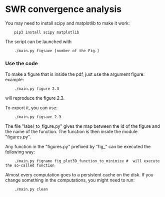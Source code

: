 # SWR convergence analysis

You may need to install scipy and matplotlib to make it work:
```
    pip3 install scipy matplotlib
```

The script can be launched with
```
    ./main.py figsave [number of the Fig.]
```


### Use the code
To make a figure that is inside the pdf, just use the argument figure:
example:
```
    ./main.py figure 2.3
```
will reproduce the figure 2.3.

To export it, you can use:
```
    ./main.py figsave 2.3
```

The file "label\_to\_figure.py" gives the map between the id of the figure and the name of the function. The function is then inside the module "figures.py".

Any function in the "figures.py" prefixed by "fig\_" can be executed the following way:
```
    ./main.py figname fig_plot3D_function_to_minimize #  will execute the so-called function
```

Almost every computation goes to a persistent cache on the disk. If you change something in the computations, you might need to run:
```
    ./main.py clean
```

